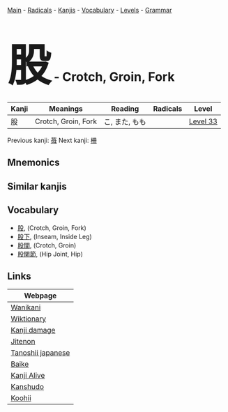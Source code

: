 <style> bigfont {font-size: 100px}</style>
[Main](../README.md) -
[Radicals](../radicals.md) -
[Kanjis](../kanjis.md) -
[Vocabulary](../vocabulary.md) -
[Levels](../levels.md) -
[Grammar](../grammar.md)
# <bigfont> 股</bigfont> - Crotch, Groin, Fork 

| Kanji | Meanings | Reading | Radicals | Level |
| --- | --- | --- | --- | --- |
| 股 | Crotch, Groin, Fork | こ, また, もも |  | [Level 33](../levels/wk_level33.md) |

Previous kanji: [苺](苺.md) Next kanji: [柵](柵.md) 

## Mnemonics
 


## Similar kanjis
 


## Vocabulary
 * [股](../vocabulary/股.md), (Crotch, Groin, Fork)
* [股下](../vocabulary/股.md), (Inseam, Inside Leg)
* [股間](../vocabulary/股.md), (Crotch, Groin)
* [股関節](../vocabulary/股.md), (Hip Joint, Hip)



## Links 

| Webpage |
| --- |
| [Wanikani          ](https://www.wanikani.com/kanji/股) |
| [Wiktionary        ](https://en.wiktionary.org/wiki/股) |
| [Kanji damage      ](http://www.kanjidamage.com/kanji/search?utf8=✓&q=股) |
| [Jitenon           ](https://jitenon.com/kanji/股) |
| [Tanoshii japanese ](https://www.tanoshiijapanese.com/dictionary/kanji.cfm?k=股) |
| [Baike             ](https://baike.baidu.com/item/股) |
| [Kanji Alive       ](https://app.kanjialive.com/股) |
| [Kanshudo          ](https://www.kanshudo.com/searchmn?q=股) |
| [Koohii            ](https://kanji.koohii.com/study/kanji/股) |
